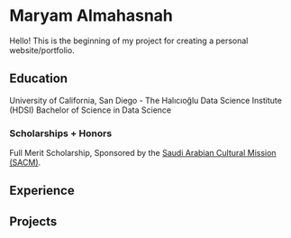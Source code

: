 # Maryam Almahasnah

Hello! This is the beginning of my project for creating a personal website/portfolio.

## Education

University of California, San Diego - The Halıcıoğlu Data Science Institute (HDSI) 
Bachelor of Science in Data Science

### Scholarships + Honors
Full Merit Scholarship, Sponsored by the [Saudi Arabian Cultural Mission \(SACM\)](https://www.sacm.org/).

## Experience
## Projects
